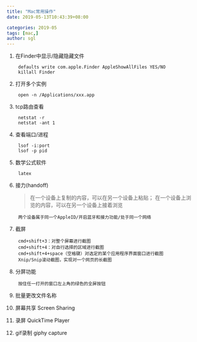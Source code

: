 ```yaml
---
title: "Mac常用操作"
date: 2019-05-13T10:43:39+08:00

categories: 2019-05
tags: [mac,]
author: sgl
---
```


1. 在Finder中显示/隐藏隐藏文件

        defaults write com.apple.Finder AppleShowAllFiles YES/NO  
        killall Finder

2. 打开多个实例
    
        open -n /Applications/xxx.app    
    
3. tcp路由查看
    
        netstat -r
        netstat -ant 1
    
4. 查看端口/进程

        lsof -i:port        
        lsof -p pid   
    
5. 数学公式软件

        latex   
    
6. 接力(handoff)  
    
    > 在一个设备上复制的内容，可以在另一个设备上粘贴；
    > 在一个设备上浏览的内容，可以在另一个设备上接着浏览
    
        两个设备属于同一个AppleID/开启蓝牙和接力功能/处于同一个网络
       

7. 截屏

        cmd+shift+3：对整个屏幕进行截图
        cmd+shift+4：对自行选择的区域进行截图
        cmd+shift+4+space（空格键）对选定的某个应用程序界面窗口进行截图
        Xnip/Snip滚动截图，实现对一个网页的长截图

8. 分屏功能
        
        按住任一打开的窗口左上角的绿色的全屏按钮

9. 批量更改文件名称
10. 屏幕共享 Screen Sharing
11. 录屏 QuickTime Player  
12. gif录制 giphy capture